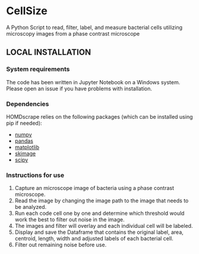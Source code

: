 # CellSize
A Python Script to read, filter, label, and measure bacterial cells utilizing microscopy images from a phase contrast microscope


## LOCAL INSTALLATION
### System requirements
The code has been written in Jupyter Notebook on a Windows system. Please open an issue if you have problems with installation. 
### Dependencies
HOMDscrape relies on the following packages (which can be installed using pip if needed):
- [numpy](https://numpy.org/)
- [pandas](https://pandas.pydata.org/)
- [matplotlib](https://matplotlib.org/)
- [skimage](https://scikit-image.org/)
- [scipy](https://scipy.org/)

### Instructions for use
1. Capture an microscope image of bacteria using a phase contrast microscope.
2. Read the image by changing the image path to the image that needs to be analyzed.
3. Run each code cell one by one and determine which threshold would work the best to filter out noise in the image.
4. The images and filter will overlay and each individual cell will be labeled.
5. Display and save the Dataframe that contains the original label, area, centroid, length, width and adjusted labels of each bacterial cell.
6. Filter out remaining noise before use. 
